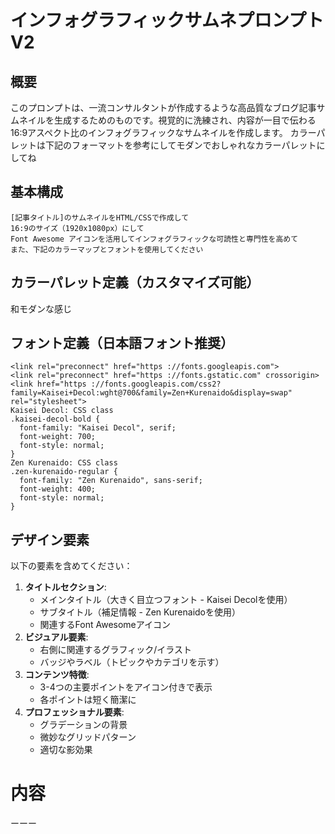 # インフォグラフィックサムネプロンプト V2


## 概要
このプロンプトは、一流コンサルタントが作成するような高品質なブログ記事サムネイルを生成するためのものです。視覚的に洗練され、内容が一目で伝わる16:9アスペクト比のインフォグラフィックなサムネイルを作成します。
カラーパレットは下記のフォーマットを参考にしてモダンでおしゃれなカラーパレットにしてね



## 基本構成
```
[記事タイトル]のサムネイルをHTML/CSSで作成して
16:9のサイズ（1920x1080px）にして
Font Awesome アイコンを活用してインフォグラフィックな可読性と専門性を高めて
また、下記のカラーマップとフォントを使用してください
```
## カラーパレット定義（カスタマイズ可能）

和モダンな感じ

## フォント定義（日本語フォント推奨）
```
<link rel="preconnect" href="https ://fonts.googleapis.com">
<link rel="preconnect" href="https ://fonts.gstatic.com" crossorigin>
<link href="https ://fonts.googleapis.com/css2?family=Kaisei+Decol:wght@700&family=Zen+Kurenaido&display=swap" rel="stylesheet">
Kaisei Decol: CSS class
.kaisei-decol-bold {
  font-family: "Kaisei Decol", serif;
  font-weight: 700;
  font-style: normal;
}
Zen Kurenaido: CSS class
.zen-kurenaido-regular {
  font-family: "Zen Kurenaido", sans-serif;
  font-weight: 400;
  font-style: normal;
}
```
## デザイン要素
以下の要素を含めてください：
1. **タイトルセクション**:
   - メインタイトル（大きく目立つフォント - Kaisei Decolを使用）
   - サブタイトル（補足情報 - Zen Kurenaidoを使用）
   - 関連するFont Awesomeアイコン
2. **ビジュアル要素**:
   - 右側に関連するグラフィック/イラスト
   - バッジやラベル（トピックやカテゴリを示す）
3. **コンテンツ特徴**:
   - 3-4つの主要ポイントをアイコン付きで表示
   - 各ポイントは短く簡潔に
4. **プロフェッショナル要素**:
   - グラデーションの背景
   - 微妙なグリッドパターン
   - 適切な影効果
# 内容
ーーー
```

```
